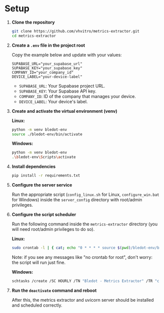 # Setup

1. **Clone the repository**
   ```bash
   git clone https://github.com/vhvitro/metrics-extractor.git
   cd metrics-extractor

2. **Create a `.env` file in the project root**

    Copy the example below and update with your values:
    ```properties
    SUPABASE_URL="your_supabase_url"
    SUPABASE_KEY="your_supabase_key"
    COMPANY_ID="your_company_id"
    DEVICE_LABEL="your-device-label"
    ```
    - `SUPABASE_URL`: Your Supabase project URL.
    - `SUPABASE_KEY`: Your Supabase API key.
    - `COMPANY_ID`: ID of the company that manages your device.
    - `DEVICE_LABEL`: Your device's label.

3. **Create and activate the virtual environment (venv)**
    
    **Linux:**
    ```bash
    python -m venv bledot-env
    source ./bledot-env/bin/activate
    ```

    **Windows:**
    ```bash
    python -m venv bledot-env
    .\bledot-env\Scripts\activate
    ```

4. **Install dependencies**
    ```bash
    pip install -r requirements.txt
    ```

5. **Configure the server service**

    Run the appropriate script (`config_linux.sh` for Linux, `configure_win.bat` for Windows) inside the `server_config` directory with root/admin privileges.

6. **Configure the script scheduler**

    Run the following command inside the `metrics-extractor` directory (you will need root/admin privileges to do so).

    **Linux:**

    ```bash
    sudo crontab -l | { cat; echo "0 * * * * source $(pwd)/bledot-env/bin/activate; python $(pwd)/linux/extract_linux.py; deactivate # Bledot - Metrics Extractor"; } | sudo crontab -
    ```

    Note: if you see any messages like "no crontab for root", don't worry: the script will run just fine.

    **Windows:**

    ```bash
    schtasks /create /SC HOURLY /TN "Bledot - Metrics Extractor" /TR "cmd.exe /c '%CD%\bledot-env\Scripts\activate & python %CD%\windows\extract_win.py & deactivate'" /RL HIGHEST
    ```

7. **Run the `deactivate` command and reboot**

    After this, the metrics extractor and uvicorn server should be installed and scheduled correctly.
